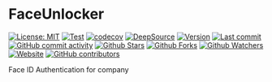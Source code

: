 # FaceUnlocker

[![License: MIT](https://img.shields.io/badge/License-MIT-green.svg)](https://opensource.org/licenses/MIT)
[![Test](https://github.com/beethogedeon/face-unlocker/workflows/CI/badge.svg)](https://github.com/beethogedeon/face-unlocker/actions?query=workflow%3ACI)
[![codecov](https://codecov.io/gh/beethogedeon/face-unlocker/branch/main/graph/badge.svg?token=Z1MEEL3EAB)](https://codecov.io/gh/beethogedeon/face-unlocker)
[![DeepSource](https://deepsource.io/gh/beethogedeon/face-unlocker.svg/?label=active+issues)](https://deepsource.io/gh/beethogedeon/face-unlocker/?ref=repository-badge)
[![Version](https://img.shields.io/pypi/v/face-unlocker?color=%2334D058&label=Version)](https://pypi.org/project/face-unlocker)
[![Last commit](https://img.shields.io/github/last-commit/beethogedeon/face-unlocker.svg?style=flat)](https://github.com/beethogedeon/face-unlocker/commits)
[![GitHub commit activity](https://img.shields.io/github/commit-activity/m/beethogedeon/face-unlocker)](https://github.com/beethogedeon/face-unlocker/commits)
[![Github Stars](https://img.shields.io/github/stars/beethogedeon/face-unlocker?style=flat&logo=github)](https://github.com/beethogedeon/face-unlocker/stargazers)
[![Github Forks](https://img.shields.io/github/forks/beethogedeon/face-unlocker?style=flat&logo=github)](https://github.com/beethogedeon/face-unlocker/network/members)
[![Github Watchers](https://img.shields.io/github/watchers/beethogedeon/face-unlocker?style=flat&logo=github)](https://github.com/beethogedeon/face-unlocker)
[![Website](https://img.shields.io/website?up_message=online&url=https%3A%2F%2Fbeethogedeon.github.io/face-unlocker)](https://beethogedeon.github.io/face-unlocker)
[![GitHub contributors](https://img.shields.io/github/contributors/beethogedeon/face-unlocker)](https://github.com/beethogedeon/face-unlocker/graphs/contributors)

Face ID Authentication for company
